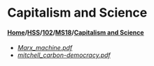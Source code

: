 # Capitalism and Science
#### [Home](../../../..)\/[HSS](../../..)\/[102](../..)\/[MS18](..)\/[Capitalism and Science]()
- [_Marx_machine.pdf_](Marx_machine.pdf)
- [_mitchell_carbon-democracy.pdf_](mitchell_carbon-democracy.pdf)
